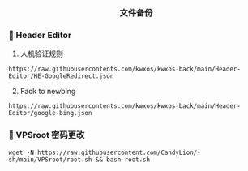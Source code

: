 <div align="center">
<h3>文件备份<h3>
</div>
  
### 🎉 Header Editor

1. 人机验证规则
```
https://raw.githubusercontents.com/kwxos/kwxos-back/main/Header-Editor/HE-GoogleRedirect.json
```
2. Fack to newbing
```
https://raw.githubusercontents.com/kwxos/kwxos-back/main/Header-Editor/google-bing.json
```
### 🎉 VPSroot 密码更改
```
wget -N https://raw.githubusercontent.com/CandyLion/-sh/main/VPSroot/root.sh && bash root.sh
```
